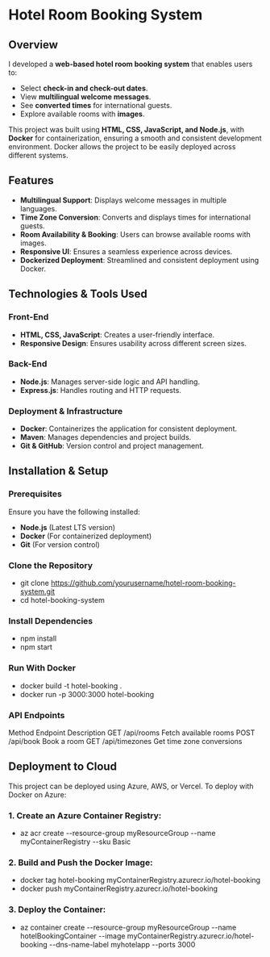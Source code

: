# Hotel Room Booking System

## Overview

I developed a **web-based hotel room booking system** that enables users to:
- Select **check-in and check-out dates**.
- View **multilingual welcome messages**.
- See **converted times** for international guests.
- Explore available rooms with **images**.

This project was built using **HTML, CSS, JavaScript, and Node.js**, with **Docker** for containerization, ensuring a smooth and consistent development environment. Docker allows the project to be easily deployed across different systems.

## Features

- **Multilingual Support**: Displays welcome messages in multiple languages.
- **Time Zone Conversion**: Converts and displays times for international guests.
- **Room Availability & Booking**: Users can browse available rooms with images.
- **Responsive UI**: Ensures a seamless experience across devices.
- **Dockerized Deployment**: Streamlined and consistent deployment using Docker.

## Technologies & Tools Used

### Front-End
- **HTML, CSS, JavaScript**: Creates a user-friendly interface.
- **Responsive Design**: Ensures usability across different screen sizes.

### Back-End
- **Node.js**: Manages server-side logic and API handling.
- **Express.js**: Handles routing and HTTP requests.

### Deployment & Infrastructure
- **Docker**: Containerizes the application for consistent deployment.
- **Maven**: Manages dependencies and project builds.
- **Git & GitHub**: Version control and project management.

## Installation & Setup

### Prerequisites
Ensure you have the following installed:
- **Node.js** (Latest LTS version)
- **Docker** (For containerized deployment)
- **Git** (For version control)

### Clone the Repository
* git clone https://github.com/yourusername/hotel-room-booking-system.git
* cd hotel-booking-system

### Install Dependencies
* npm install
* npm start
  
### Run With Docker
* docker build -t hotel-booking .
* docker run -p 3000:3000 hotel-booking

### API Endpoints
Method	Endpoint	Description
GET	/api/rooms	Fetch available rooms
POST	/api/book	Book a room
GET	/api/timezones	Get time zone conversions

## Deployment to Cloud
This project can be deployed using Azure, AWS, or Vercel. To deploy with Docker on Azure:

### 1. Create an Azure Container Registry:
* az acr create --resource-group myResourceGroup --name myContainerRegistry --sku Basic
### 2. Build and Push the Docker Image:
* docker tag hotel-booking myContainerRegistry.azurecr.io/hotel-booking
* docker push myContainerRegistry.azurecr.io/hotel-booking
### 3. Deploy the Container:
* az container create --resource-group myResourceGroup --name hotelBookingContainer --image myContainerRegistry.azurecr.io/hotel-booking --dns-name-label myhotelapp --ports 3000



